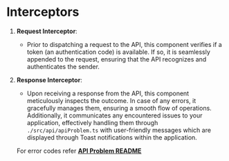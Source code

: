 # Interceptors

1. **Request Interceptor**:

   - Prior to dispatching a request to the API, this component verifies if a token (an authentication code) is available. If so, it is seamlessly appended to the request, ensuring that the API recognizes and authenticates the sender.

2. **Response Interceptor**:

   - Upon receiving a response from the API, this component meticulously inspects the outcome. In case of any errors, it gracefully manages them, ensuring a smooth flow of operations. Additionally, it communicates any encountered issues to your application, effectively handling them through `./src/api/apiProblem.ts` with user-friendly messages which are displayed through Toast notifications within the application.

   For error codes refer **[API Problem README](./APIProblem.md)**
